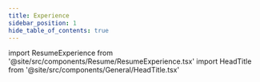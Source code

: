 ```yaml
---
title: Experience
sidebar_position: 1
hide_table_of_contents: true
---
```


import ResumeExperience from '@site/src/components/Resume/ResumeExperience.tsx'
import HeadTitle from '@site/src/components/General/HeadTitle.tsx'

<HeadTitle title="Experience - Resume | medoix" />

<ResumeExperience />